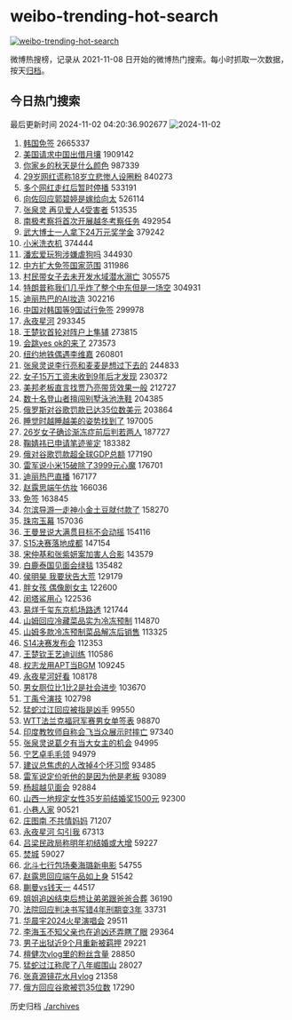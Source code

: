 # weibo-trending-hot-search

[![weibo-trending-hot-search](https://github.com/ameizi/weibo-trending-hot-search/actions/workflows/ci.yml/badge.svg)](https://github.com/ameizi/weibo-trending-hot-search/actions/workflows/ci.yml)

微博热搜榜，记录从 2021-11-08 日开始的微博热门搜索。每小时抓取一次数据，按天[归档](./archives)。

## 今日热门搜索

<!-- BEGIN --> 
最后更新时间 2024-11-02 04:20:36.902677 
![2024-11-02](https://imgs-storage.s3.us-east-005.backblazeb2.com/20241102/2024-11-02.png?versionId=4_z8fbbed132d73df8689c40f13_f1183ab12eb3b24a3_d20241101_m202036_c005_v0501002_t0019_u01730492436838) 
1. [韩国免签](https://s.weibo.com/weibo?q=%E9%9F%A9%E5%9B%BD%E5%85%8D%E7%AD%BE&t=31&band_rank=1&Refer=top) 2665337
1. [美国请求中国出借月壤](https://s.weibo.com/weibo?q=%23%E7%BE%8E%E5%9B%BD%E8%AF%B7%E6%B1%82%E4%B8%AD%E5%9B%BD%E5%87%BA%E5%80%9F%E6%9C%88%E5%A3%A4%23&t=31&band_rank=2&Refer=top) 1909142
1. [你家乡的秋天是什么颜色](https://s.weibo.com/weibo?q=%23%E4%BD%A0%E5%AE%B6%E4%B9%A1%E7%9A%84%E7%A7%8B%E5%A4%A9%E6%98%AF%E4%BB%80%E4%B9%88%E9%A2%9C%E8%89%B2%23&t=31&band_rank=3&Refer=top) 987339
1. [29岁网红谎称18岁立悲惨人设圈粉](https://s.weibo.com/weibo?q=%2329%E5%B2%81%E7%BD%91%E7%BA%A2%E8%B0%8E%E7%A7%B018%E5%B2%81%E7%AB%8B%E6%82%B2%E6%83%A8%E4%BA%BA%E8%AE%BE%E5%9C%88%E7%B2%89%23&t=31&band_rank=4&Refer=top) 840273
1. [多个网红走红后暂时停播](https://s.weibo.com/weibo?q=%23%E5%A4%9A%E4%B8%AA%E7%BD%91%E7%BA%A2%E8%B5%B0%E7%BA%A2%E5%90%8E%E6%9A%82%E6%97%B6%E5%81%9C%E6%92%AD%23&t=31&band_rank=5&Refer=top) 533191
1. [向佐回应郭碧婷是嫁给向太](https://s.weibo.com/weibo?q=%23%E5%90%91%E4%BD%90%E5%9B%9E%E5%BA%94%E9%83%AD%E7%A2%A7%E5%A9%B7%E6%98%AF%E5%AB%81%E7%BB%99%E5%90%91%E5%A4%AA%23&t=31&band_rank=6&Refer=top) 526114
1. [张泉灵 再见爱人4受害者](https://s.weibo.com/weibo?q=%E5%BC%A0%E6%B3%89%E7%81%B5%20%E5%86%8D%E8%A7%81%E7%88%B1%E4%BA%BA4%E5%8F%97%E5%AE%B3%E8%80%85&t=31&band_rank=7&Refer=top) 513535
1. [南极考察将首次开展越冬考察任务](https://s.weibo.com/weibo?q=%23%E5%8D%97%E6%9E%81%E8%80%83%E5%AF%9F%E5%B0%86%E9%A6%96%E6%AC%A1%E5%BC%80%E5%B1%95%E8%B6%8A%E5%86%AC%E8%80%83%E5%AF%9F%E4%BB%BB%E5%8A%A1%23&t=31&band_rank=3&Refer=top) 492954
1. [武大博士一人拿下24万元奖学金](https://s.weibo.com/weibo?q=%23%E6%AD%A6%E5%A4%A7%E5%8D%9A%E5%A3%AB%E4%B8%80%E4%BA%BA%E6%8B%BF%E4%B8%8B24%E4%B8%87%E5%85%83%E5%A5%96%E5%AD%A6%E9%87%91%23&t=31&band_rank=30&Refer=top) 379242
1. [小米洗衣机](https://s.weibo.com/weibo?q=%E5%B0%8F%E7%B1%B3%E6%B4%97%E8%A1%A3%E6%9C%BA&t=31&band_rank=8&Refer=top) 374444
1. [潘宏爱玩狗涉嫌虐狗吗](https://s.weibo.com/weibo?q=%23%E6%BD%98%E5%AE%8F%E7%88%B1%E7%8E%A9%E7%8B%97%E6%B6%89%E5%AB%8C%E8%99%90%E7%8B%97%E5%90%97%23&t=31&band_rank=40&Refer=top) 344930
1. [中方扩大免签国家范围](https://s.weibo.com/weibo?q=%23%E4%B8%AD%E6%96%B9%E6%89%A9%E5%A4%A7%E5%85%8D%E7%AD%BE%E5%9B%BD%E5%AE%B6%E8%8C%83%E5%9B%B4%23&t=31&band_rank=9&Refer=top) 311986
1. [村民带女子去未开发水域潜水溺亡](https://s.weibo.com/weibo?q=%23%E6%9D%91%E6%B0%91%E5%B8%A6%E5%A5%B3%E5%AD%90%E5%8E%BB%E6%9C%AA%E5%BC%80%E5%8F%91%E6%B0%B4%E5%9F%9F%E6%BD%9C%E6%B0%B4%E6%BA%BA%E4%BA%A1%23&t=31&band_rank=10&Refer=top) 305575
1. [特朗普称我们几乎炸了整个中东但是一场空](https://s.weibo.com/weibo?q=%23%E7%89%B9%E6%9C%97%E6%99%AE%E7%A7%B0%E6%88%91%E4%BB%AC%E5%87%A0%E4%B9%8E%E7%82%B8%E4%BA%86%E6%95%B4%E4%B8%AA%E4%B8%AD%E4%B8%9C%E4%BD%86%E6%98%AF%E4%B8%80%E5%9C%BA%E7%A9%BA%23&t=31&band_rank=11&Refer=top) 304931
1. [迪丽热巴的AI妆造](https://s.weibo.com/weibo?q=%23%E8%BF%AA%E4%B8%BD%E7%83%AD%E5%B7%B4%E7%9A%84AI%E5%A6%86%E9%80%A0%23&t=31&band_rank=12&Refer=top) 302216
1. [中国对韩国等9国试行免签](https://s.weibo.com/weibo?q=%23%E4%B8%AD%E5%9B%BD%E5%AF%B9%E9%9F%A9%E5%9B%BD%E7%AD%899%E5%9B%BD%E8%AF%95%E8%A1%8C%E5%85%8D%E7%AD%BE%23&t=31&band_rank=13&Refer=top) 299978
1. [永夜星河](https://s.weibo.com/weibo?q=%E6%B0%B8%E5%A4%9C%E6%98%9F%E6%B2%B3&t=31&band_rank=14&Refer=top) 293345
1. [王楚钦首轮对阵户上隼辅](https://s.weibo.com/weibo?q=%23%E7%8E%8B%E6%A5%9A%E9%92%A6%E9%A6%96%E8%BD%AE%E5%AF%B9%E9%98%B5%E6%88%B7%E4%B8%8A%E9%9A%BC%E8%BE%85%23&t=31&band_rank=15&Refer=top) 273815
1. [会跳yes ok的来了](https://s.weibo.com/weibo?q=%E4%BC%9A%E8%B7%B3yes%20ok%E7%9A%84%E6%9D%A5%E4%BA%86&t=31&band_rank=16&Refer=top) 273573
1. [纽约地铁偶遇李维嘉](https://s.weibo.com/weibo?q=%23%E7%BA%BD%E7%BA%A6%E5%9C%B0%E9%93%81%E5%81%B6%E9%81%87%E6%9D%8E%E7%BB%B4%E5%98%89%23&t=31&band_rank=17&Refer=top) 260801
1. [张泉灵说李行亮和麦麦是想过下去的](https://s.weibo.com/weibo?q=%23%E5%BC%A0%E6%B3%89%E7%81%B5%E8%AF%B4%E6%9D%8E%E8%A1%8C%E4%BA%AE%E5%92%8C%E9%BA%A6%E9%BA%A6%E6%98%AF%E6%83%B3%E8%BF%87%E4%B8%8B%E5%8E%BB%E7%9A%84%23&t=31&band_rank=19&Refer=top) 244833
1. [女子15万工资未收到9年后才发现](https://s.weibo.com/weibo?q=%23%E5%A5%B3%E5%AD%9015%E4%B8%87%E5%B7%A5%E8%B5%84%E6%9C%AA%E6%94%B6%E5%88%B09%E5%B9%B4%E5%90%8E%E6%89%8D%E5%8F%91%E7%8E%B0%23&t=31&band_rank=18&Refer=top) 230372
1. [美邦老板直言找贾乃亮带货效果一般](https://s.weibo.com/weibo?q=%23%E7%BE%8E%E9%82%A6%E8%80%81%E6%9D%BF%E7%9B%B4%E8%A8%80%E6%89%BE%E8%B4%BE%E4%B9%83%E4%BA%AE%E5%B8%A6%E8%B4%A7%E6%95%88%E6%9E%9C%E4%B8%80%E8%88%AC%23&t=31&band_rank=20&Refer=top) 212727
1. [数十名登山者擅闯别墅泳池洗鞋](https://s.weibo.com/weibo?q=%23%E6%95%B0%E5%8D%81%E5%90%8D%E7%99%BB%E5%B1%B1%E8%80%85%E6%93%85%E9%97%AF%E5%88%AB%E5%A2%85%E6%B3%B3%E6%B1%A0%E6%B4%97%E9%9E%8B%23&t=31&band_rank=5&Refer=top) 204385
1. [俄罗斯对谷歌罚款已达35位数美元](https://s.weibo.com/weibo?q=%23%E4%BF%84%E7%BD%97%E6%96%AF%E5%AF%B9%E8%B0%B7%E6%AD%8C%E7%BD%9A%E6%AC%BE%E5%B7%B2%E8%BE%BE35%E4%BD%8D%E6%95%B0%E7%BE%8E%E5%85%83%23&t=31&band_rank=10&Refer=top) 203864
1. [睡觉时越睡越美的姿势找到了](https://s.weibo.com/weibo?q=%E7%9D%A1%E8%A7%89%E6%97%B6%E8%B6%8A%E7%9D%A1%E8%B6%8A%E7%BE%8E%E7%9A%84%E5%A7%BF%E5%8A%BF%E6%89%BE%E5%88%B0%E4%BA%86&t=31&band_rank=21&Refer=top) 197005
1. [26岁女子确诊渐冻症前后判若两人](https://s.weibo.com/weibo?q=%2326%E5%B2%81%E5%A5%B3%E5%AD%90%E7%A1%AE%E8%AF%8A%E6%B8%90%E5%86%BB%E7%97%87%E5%89%8D%E5%90%8E%E5%88%A4%E8%8B%A5%E4%B8%A4%E4%BA%BA%23&t=31&band_rank=22&Refer=top) 187727
1. [鞠婧祎已申请笔迹鉴定](https://s.weibo.com/weibo?q=%23%E9%9E%A0%E5%A9%A7%E7%A5%8E%E5%B7%B2%E7%94%B3%E8%AF%B7%E7%AC%94%E8%BF%B9%E9%89%B4%E5%AE%9A%23&t=31&band_rank=23&Refer=top) 183382
1. [俄对谷歌罚款超全球GDP总额](https://s.weibo.com/weibo?q=%23%E4%BF%84%E5%AF%B9%E8%B0%B7%E6%AD%8C%E7%BD%9A%E6%AC%BE%E8%B6%85%E5%85%A8%E7%90%83GDP%E6%80%BB%E9%A2%9D%23&t=31&band_rank=13&Refer=top) 177190
1. [雷军说小米15破除了3999元心魔](https://s.weibo.com/weibo?q=%23%E9%9B%B7%E5%86%9B%E8%AF%B4%E5%B0%8F%E7%B1%B315%E7%A0%B4%E9%99%A4%E4%BA%863999%E5%85%83%E5%BF%83%E9%AD%94%23&t=31&band_rank=24&Refer=top) 176701
1. [迪丽热巴直播](https://s.weibo.com/weibo?q=%E8%BF%AA%E4%B8%BD%E7%83%AD%E5%B7%B4%E7%9B%B4%E6%92%AD&t=31&band_rank=25&Refer=top) 167177
1. [赵露思端午仿妆](https://s.weibo.com/weibo?q=%23%E8%B5%B5%E9%9C%B2%E6%80%9D%E7%AB%AF%E5%8D%88%E4%BB%BF%E5%A6%86%23&t=31&band_rank=14&Refer=top) 166036
1. [免签](https://s.weibo.com/weibo?q=%E5%85%8D%E7%AD%BE&t=31&band_rank=26&Refer=top) 163845
1. [尔滨导游一走神小金土豆就付款了](https://s.weibo.com/weibo?q=%23%E5%B0%94%E6%BB%A8%E5%AF%BC%E6%B8%B8%E4%B8%80%E8%B5%B0%E7%A5%9E%E5%B0%8F%E9%87%91%E5%9C%9F%E8%B1%86%E5%B0%B1%E4%BB%98%E6%AC%BE%E4%BA%86%23&t=31&band_rank=27&Refer=top) 158270
1. [珠帘玉幕](https://s.weibo.com/weibo?q=%E7%8F%A0%E5%B8%98%E7%8E%89%E5%B9%95&t=31&band_rank=28&Refer=top) 157036
1. [王曼昱说大满贯目标不会动摇](https://s.weibo.com/weibo?q=%23%E7%8E%8B%E6%9B%BC%E6%98%B1%E8%AF%B4%E5%A4%A7%E6%BB%A1%E8%B4%AF%E7%9B%AE%E6%A0%87%E4%B8%8D%E4%BC%9A%E5%8A%A8%E6%91%87%23&t=31&band_rank=29&Refer=top) 154116
1. [S15决赛落地成都](https://s.weibo.com/weibo?q=%23S15%E5%86%B3%E8%B5%9B%E8%90%BD%E5%9C%B0%E6%88%90%E9%83%BD%23&t=31&band_rank=31&Refer=top) 147154
1. [宋仲基和张紫妍案加害人合影](https://s.weibo.com/weibo?q=%23%E5%AE%8B%E4%BB%B2%E5%9F%BA%E5%92%8C%E5%BC%A0%E7%B4%AB%E5%A6%8D%E6%A1%88%E5%8A%A0%E5%AE%B3%E4%BA%BA%E5%90%88%E5%BD%B1%23&t=31&band_rank=32&Refer=top) 143579
1. [白鹿泰国见面会绿毯](https://s.weibo.com/weibo?q=%E7%99%BD%E9%B9%BF%E6%B3%B0%E5%9B%BD%E8%A7%81%E9%9D%A2%E4%BC%9A%E7%BB%BF%E6%AF%AF&t=31&band_rank=33&Refer=top) 135482
1. [侯明昊 我要状告大荒](https://s.weibo.com/weibo?q=%E4%BE%AF%E6%98%8E%E6%98%8A%20%E6%88%91%E8%A6%81%E7%8A%B6%E5%91%8A%E5%A4%A7%E8%8D%92&t=31&band_rank=34&Refer=top) 129179
1. [胖女孩 偶像剧女主](https://s.weibo.com/weibo?q=%E8%83%96%E5%A5%B3%E5%AD%A9%20%E5%81%B6%E5%83%8F%E5%89%A7%E5%A5%B3%E4%B8%BB&t=31&band_rank=35&Refer=top) 122600
1. [闵塔鲨用心](https://s.weibo.com/weibo?q=%E9%97%B5%E5%A1%94%E9%B2%A8%E7%94%A8%E5%BF%83&t=31&band_rank=36&Refer=top) 122536
1. [易烊千玺东京机场路透](https://s.weibo.com/weibo?q=%23%E6%98%93%E7%83%8A%E5%8D%83%E7%8E%BA%E4%B8%9C%E4%BA%AC%E6%9C%BA%E5%9C%BA%E8%B7%AF%E9%80%8F%23&t=31&band_rank=37&Refer=top) 121744
1. [山姆回应冷藏菜品实为冷冻预制](https://s.weibo.com/weibo?q=%23%E5%B1%B1%E5%A7%86%E5%9B%9E%E5%BA%94%E5%86%B7%E8%97%8F%E8%8F%9C%E5%93%81%E5%AE%9E%E4%B8%BA%E5%86%B7%E5%86%BB%E9%A2%84%E5%88%B6%23&t=31&band_rank=38&Refer=top) 114870
1. [山姆多款冷冻预制菜品解冻后销售](https://s.weibo.com/weibo?q=%23%E5%B1%B1%E5%A7%86%E5%A4%9A%E6%AC%BE%E5%86%B7%E5%86%BB%E9%A2%84%E5%88%B6%E8%8F%9C%E5%93%81%E8%A7%A3%E5%86%BB%E5%90%8E%E9%94%80%E5%94%AE%23&t=31&band_rank=4&Refer=top) 113325
1. [S14决赛发布会](https://s.weibo.com/weibo?q=%23S14%E5%86%B3%E8%B5%9B%E5%8F%91%E5%B8%83%E4%BC%9A%23&t=31&band_rank=39&Refer=top) 112353
1. [王楚钦王艺迪训练](https://s.weibo.com/weibo?q=%23%E7%8E%8B%E6%A5%9A%E9%92%A6%E7%8E%8B%E8%89%BA%E8%BF%AA%E8%AE%AD%E7%BB%83%23&t=31&band_rank=40&Refer=top) 110586
1. [权志龙用APT当BGM](https://s.weibo.com/weibo?q=%23%E6%9D%83%E5%BF%97%E9%BE%99%E7%94%A8APT%E5%BD%93BGM%23&t=31&band_rank=41&Refer=top) 109245
1. [永夜星河好看](https://s.weibo.com/weibo?q=%23%E6%B0%B8%E5%A4%9C%E6%98%9F%E6%B2%B3%E5%A5%BD%E7%9C%8B%23&t=31&band_rank=42&Refer=top) 108178
1. [男女厕位比1比2是社会进步](https://s.weibo.com/weibo?q=%23%E7%94%B7%E5%A5%B3%E5%8E%95%E4%BD%8D%E6%AF%941%E6%AF%942%E6%98%AF%E7%A4%BE%E4%BC%9A%E8%BF%9B%E6%AD%A5%23&t=31&band_rank=43&Refer=top) 103670
1. [丁禹兮演技](https://s.weibo.com/weibo?q=%E4%B8%81%E7%A6%B9%E5%85%AE%E6%BC%94%E6%8A%80&t=31&band_rank=44&Refer=top) 102798
1. [猛蛇过江回应被指是凶手](https://s.weibo.com/weibo?q=%23%E7%8C%9B%E8%9B%87%E8%BF%87%E6%B1%9F%E5%9B%9E%E5%BA%94%E8%A2%AB%E6%8C%87%E6%98%AF%E5%87%B6%E6%89%8B%23&t=31&band_rank=10&Refer=top) 99550
1. [WTT法兰克福冠军赛男女单签表](https://s.weibo.com/weibo?q=%23WTT%E6%B3%95%E5%85%B0%E5%85%8B%E7%A6%8F%E5%86%A0%E5%86%9B%E8%B5%9B%E7%94%B7%E5%A5%B3%E5%8D%95%E7%AD%BE%E8%A1%A8%23&t=31&band_rank=45&Refer=top) 98870
1. [印度教牧师自称会飞当众展示时摔亡](https://s.weibo.com/weibo?q=%23%E5%8D%B0%E5%BA%A6%E6%95%99%E7%89%A7%E5%B8%88%E8%87%AA%E7%A7%B0%E4%BC%9A%E9%A3%9E%E5%BD%93%E4%BC%97%E5%B1%95%E7%A4%BA%E6%97%B6%E6%91%94%E4%BA%A1%23&t=31&band_rank=22&Refer=top) 97340
1. [张泉灵说葛夕有当大女主的机会](https://s.weibo.com/weibo?q=%23%E5%BC%A0%E6%B3%89%E7%81%B5%E8%AF%B4%E8%91%9B%E5%A4%95%E6%9C%89%E5%BD%93%E5%A4%A7%E5%A5%B3%E4%B8%BB%E7%9A%84%E6%9C%BA%E4%BC%9A%23&t=31&band_rank=46&Refer=top) 94995
1. [宁艺卓毛毛领](https://s.weibo.com/weibo?q=%23%E5%AE%81%E8%89%BA%E5%8D%93%E6%AF%9B%E6%AF%9B%E9%A2%86%23&t=31&band_rank=27&Refer=top) 94979
1. [建议总焦虑的人改掉4个坏习惯](https://s.weibo.com/weibo?q=%23%E5%BB%BA%E8%AE%AE%E6%80%BB%E7%84%A6%E8%99%91%E7%9A%84%E4%BA%BA%E6%94%B9%E6%8E%894%E4%B8%AA%E5%9D%8F%E4%B9%A0%E6%83%AF%23&t=31&band_rank=50&Refer=top) 93485
1. [雷军说定价听他的是因为他是老板](https://s.weibo.com/weibo?q=%23%E9%9B%B7%E5%86%9B%E8%AF%B4%E5%AE%9A%E4%BB%B7%E5%90%AC%E4%BB%96%E7%9A%84%E6%98%AF%E5%9B%A0%E4%B8%BA%E4%BB%96%E6%98%AF%E8%80%81%E6%9D%BF%23&t=31&band_rank=47&Refer=top) 93089
1. [杨超越见面会](https://s.weibo.com/weibo?q=%E6%9D%A8%E8%B6%85%E8%B6%8A%E8%A7%81%E9%9D%A2%E4%BC%9A&t=31&band_rank=48&Refer=top) 92884
1. [山西一地规定女性35岁前结婚奖1500元](https://s.weibo.com/weibo?q=%23%E5%B1%B1%E8%A5%BF%E4%B8%80%E5%9C%B0%E8%A7%84%E5%AE%9A%E5%A5%B3%E6%80%A735%E5%B2%81%E5%89%8D%E7%BB%93%E5%A9%9A%E5%A5%961500%E5%85%83%23&t=31&band_rank=13&Refer=top) 92300
1. [小巷人家](https://s.weibo.com/weibo?q=%E5%B0%8F%E5%B7%B7%E4%BA%BA%E5%AE%B6&t=31&band_rank=49&Refer=top) 90521
1. [庄图南 不共情妈妈](https://s.weibo.com/weibo?q=%E5%BA%84%E5%9B%BE%E5%8D%97%20%E4%B8%8D%E5%85%B1%E6%83%85%E5%A6%88%E5%A6%88&t=31&band_rank=36&Refer=top) 71207
1. [永夜星河 勾引我](https://s.weibo.com/weibo?q=%E6%B0%B8%E5%A4%9C%E6%98%9F%E6%B2%B3%20%E5%8B%BE%E5%BC%95%E6%88%91&t=31&band_rank=30&Refer=top) 67313
1. [吕梁民政局称明年初结婚或大增](https://s.weibo.com/weibo?q=%23%E5%90%95%E6%A2%81%E6%B0%91%E6%94%BF%E5%B1%80%E7%A7%B0%E6%98%8E%E5%B9%B4%E5%88%9D%E7%BB%93%E5%A9%9A%E6%88%96%E5%A4%A7%E5%A2%9E%23&t=31&band_rank=15&Refer=top) 59227
1. [焚城](https://s.weibo.com/weibo?q=%E7%84%9A%E5%9F%8E&t=31&band_rank=45&Refer=top) 59027
1. [北斗七行包场秦海璐新电影](https://s.weibo.com/weibo?q=%23%E5%8C%97%E6%96%97%E4%B8%83%E8%A1%8C%E5%8C%85%E5%9C%BA%E7%A7%A6%E6%B5%B7%E7%92%90%E6%96%B0%E7%94%B5%E5%BD%B1%23&t=31&band_rank=28&Refer=top) 54755
1. [赵露思回应端午品如上身](https://s.weibo.com/weibo?q=%E8%B5%B5%E9%9C%B2%E6%80%9D%E5%9B%9E%E5%BA%94%E7%AB%AF%E5%8D%88%E5%93%81%E5%A6%82%E4%B8%8A%E8%BA%AB&t=31&band_rank=48&Refer=top) 51542
1. [蒯曼vs钱天一](https://s.weibo.com/weibo?q=%23%E8%92%AF%E6%9B%BCvs%E9%92%B1%E5%A4%A9%E4%B8%80%23&t=31&band_rank=31&Refer=top) 44517
1. [姐姐追凶结束后想让弟弟跟爸爸合葬](https://s.weibo.com/weibo?q=%23%E5%A7%90%E5%A7%90%E8%BF%BD%E5%87%B6%E7%BB%93%E6%9D%9F%E5%90%8E%E6%83%B3%E8%AE%A9%E5%BC%9F%E5%BC%9F%E8%B7%9F%E7%88%B8%E7%88%B8%E5%90%88%E8%91%AC%23&t=31&band_rank=26&Refer=top) 36190
1. [法院回应判决书写错4年刑期变3年](https://s.weibo.com/weibo?q=%23%E6%B3%95%E9%99%A2%E5%9B%9E%E5%BA%94%E5%88%A4%E5%86%B3%E4%B9%A6%E5%86%99%E9%94%994%E5%B9%B4%E5%88%91%E6%9C%9F%E5%8F%983%E5%B9%B4%23&t=31&band_rank=15&Refer=top) 33731
1. [华晨宇2024火星演唱会](https://s.weibo.com/weibo?q=%23%E5%8D%8E%E6%99%A8%E5%AE%872024%E7%81%AB%E6%98%9F%E6%BC%94%E5%94%B1%E4%BC%9A%23&t=31&band_rank=49&Refer=top) 29511
1. [李海玉不知父亲也在追凶还弄瞎了眼](https://s.weibo.com/weibo?q=%23%E6%9D%8E%E6%B5%B7%E7%8E%89%E4%B8%8D%E7%9F%A5%E7%88%B6%E4%BA%B2%E4%B9%9F%E5%9C%A8%E8%BF%BD%E5%87%B6%E8%BF%98%E5%BC%84%E7%9E%8E%E4%BA%86%E7%9C%BC%23&t=31&band_rank=30&Refer=top) 29364
1. [男子出狱近9个月重新被羁押](https://s.weibo.com/weibo?q=%23%E7%94%B7%E5%AD%90%E5%87%BA%E7%8B%B1%E8%BF%919%E4%B8%AA%E6%9C%88%E9%87%8D%E6%96%B0%E8%A2%AB%E7%BE%81%E6%8A%BC%23&t=31&band_rank=18&Refer=top) 29221
1. [檀健次vlog里的粉丝含量](https://s.weibo.com/weibo?q=%23%E6%AA%80%E5%81%A5%E6%AC%A1vlog%E9%87%8C%E7%9A%84%E7%B2%89%E4%B8%9D%E5%90%AB%E9%87%8F%23&t=31&band_rank=33&Refer=top) 28850
1. [猛蛇过江称爬了八年崛围山](https://s.weibo.com/weibo?q=%23%E7%8C%9B%E8%9B%87%E8%BF%87%E6%B1%9F%E7%A7%B0%E7%88%AC%E4%BA%86%E5%85%AB%E5%B9%B4%E5%B4%9B%E5%9B%B4%E5%B1%B1%23&t=31&band_rank=36&Refer=top) 28027
1. [张真源镜花水月vlog](https://s.weibo.com/weibo?q=%23%E5%BC%A0%E7%9C%9F%E6%BA%90%E9%95%9C%E8%8A%B1%E6%B0%B4%E6%9C%88vlog%23&t=31&band_rank=49&Refer=top) 21358
1. [俄方回应谷歌被罚35位数](https://s.weibo.com/weibo?q=%23%E4%BF%84%E6%96%B9%E5%9B%9E%E5%BA%94%E8%B0%B7%E6%AD%8C%E8%A2%AB%E7%BD%9A35%E4%BD%8D%E6%95%B0%23&t=31&band_rank=45&Refer=top) 17290
<!-- END -->

历史归档 [./archives](./archives)

